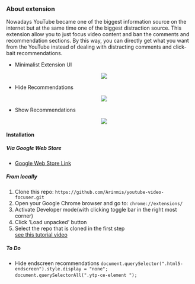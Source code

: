 ### About extension
Nowadays YouTube became one of the biggest information source on the internet but at the same time one of the biggest distraction source. This extension allow you to just focus video content and ban the comments and recommendation sections. By this way, you can directly get what you want from the YouTube instead of dealing with distracting comments and click-bait recommendations.

- Minimalist Extension UI
  <p align='center'>
    <img src="https://user-images.githubusercontent.com/56651041/151593278-7ba5c96e-d2bd-46e1-9ab3-763618ac9c30.png"/>
  </p>

- Hide Recommendations
  <p align='center'>
    <img src="https://user-images.githubusercontent.com/56651041/151593273-e5261d9b-cc3a-4ef4-ab79-76e7e6b219bd.png"/>
  </p>
 
- Show Recommendations
  <p align='center'>
    <img src="https://user-images.githubusercontent.com/56651041/151593279-1ae1724f-7535-40bf-a4e5-710b5e2d5bc8.png"/>
  </p>

#### Installation
##### Via Google Web Store
  - [Google Web Store Link](https://chrome.google.com/webstore/detail/youtube-video-focuser/cfjonndbmheokpmjplolmdcokddoedfm?hl=en&authuser=0)
##### From locally
1. Clone this repo: ```https://github.com/Arinmis/youtube-video-focuser.git ```
2. Open your Google Chrome browser and go to: ```chrome://extensions/```
3. Activate Developer mode(with clicking toggle bar in the right most corner)
4. Click 'Load unpacked' button
5. Select the repo that is cloned in the first step  
[see this tutorial video](https://www.youtube.com/watch?v=oswjtLwCUqg&ab_channel=SukeshK)

##### To Do
- Hide endscreen recommendations
``` document.querySelector(".html5-endscreen").style.display = "none"; ```
``` document.querySelectorAll(".ytp-ce-element "); ```

